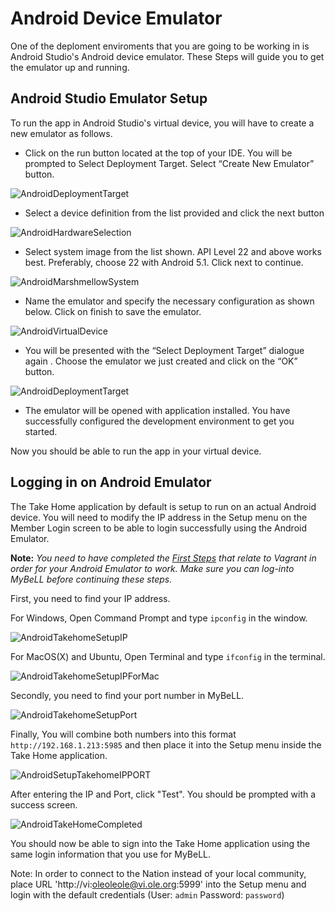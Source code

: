 # Android Device Emulator

One of the deploment enviroments that you are going to be working in is Android Studio's Android device emulator. These Steps will guide you to get the emulator up and running.

## Android Studio Emulator Setup

To run the app in Android Studio's virtual device, you will have to create a new emulator as follows.

* Click on the run button located at the top of your IDE. You will be prompted to Select Deployment Target. Select “Create New Emulator” button.

![AndroidDeploymentTarget](uploads/images/AndroidDeploymentTarget.png)

* Select a device definition from the list provided and click the next button
           
![AndroidHardwareSelection](uploads/images/AndroidHardwareSelection.png)

* Select system image from the list shown. API Level 22 and above works best. Preferably, choose 22 with Android 5.1. Click next to continue.
	
![AndroidMarshmellowSystem](uploads/images/AndroidMarshmellowSystem.png)

* Name the emulator and specify the necessary configuration as shown below. Click on finish to save the emulator. 
	
![AndroidVirtualDevice](uploads/images/AndroidVirtualDevice.png)

* You will be presented with the “Select Deployment Target” dialogue again . Choose the emulator we just created and click on the “OK” button.

![AndroidDeploymentTarget](uploads/images/AndroidDeploymentTarget.png)

* The emulator will be opened with application installed. You have successfully configured the development environment to get you started.

Now you should be able to run the app in your virtual device.

## Logging in on Android Emulator
The Take Home application by default is setup to run on an actual Android device. You will need to modify the IP address in the Setup menu on the Member Login screen to be able to login successfully using the Android Emulator.

**Note:** *You need to have completed the [First Steps](http://open-learning-exchange.github.io/#!pages/firststeps.md) that relate to Vagrant in order for your Android Emulator to work. Make sure you can log-into MyBeLL before continuing these steps.*

First, you need to find your IP address.

For Windows, Open Command Prompt and type ```ipconfig``` in the window.

![AndroidTakehomeSetupIP](uploads/images/AndroidTakehomeSetupIP.png)

For MacOS(X) and Ubuntu, Open Terminal and type ```ifconfig``` in the terminal.

![AndroidTakehomeSetupIPForMac](uploads/images/AndroidTakehomeSetupIPForMac.png)

Secondly, you need to find your port number in MyBeLL.

![AndroidTakehomeSetupPort](uploads/images/AndroidTakehomeSetupPort.png)

Finally, You will combine both numbers into this format ```http://192.168.1.213:5985``` and then place it into the Setup menu inside the Take Home application.

![AndroidSetupTakehomeIPPORT](uploads/images/AndroidSetupTakehomeIPPORT.png)

After entering the IP and Port, click "Test". You should be prompted with a success screen.

![AndroidTakeHomeCompleted](uploads/images/AndroidTakeHomeCompleted.png)

You should now be able to sign into the Take Home application using the same login information that you use for MyBeLL.

Note: In order to connect to the Nation instead of your local community, place URL 'http://vi:oleoleole@vi.ole.org:5999' into the Setup menu and login with the default credentials (User: `admin` Password: `password`)

